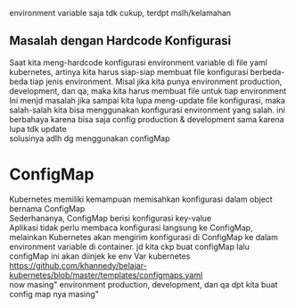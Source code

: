 environment variable saja tdk cukup, terdpt mslh/kelamahan
## Masalah dengan Hardcode Konfigurasi
Saat kita meng-hardcode konfigurasi environment variable di file yaml kubernetes, artinya kita harus siap-siap membuat file konfigurasi berbeda-beda tiap jenis environment. Misal jika kita punya environment production, development, dan qa, maka kita harus membuat file untuk tiap environment<br>
Ini menjd masalah jika sampai kita lupa meng-update file konfigurasi, maka salah-salah kita bisa menggunakan konfigurasi environment yang salah. ini berbahaya karena bisa saja config production & development sama karena lupa tdk update<br>
solusinya adlh dg menggunakan configMap
# ConfigMap
Kubernetes memiliki kemampuan memisahkan konfigurasi dalam object bernama ConfigMap<br>
Sederhananya, ConfigMap berisi konfigurasi key-value<br>
Aplikasi tidak perlu membaca konfigurasi langsung ke ConfigMap, melainkan Kubernetes akan mengirim konfigurasi di ConfigMap ke dalam environment variable di container. jd kita ckp buat configMap lalu configMap ini akan diinjek ke env Var kubernetes<br>
https://github.com/khannedy/belajar-kubernetes/blob/master/templates/configmaps.yaml<br>
now masing" environment production, development, dan qa dpt kita buat config map nya masing"

